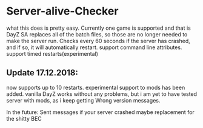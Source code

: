 # Server-alive-Checker
what this does is pretty easy.
Currently one game is supported and that is DayZ SA
replaces all of the batch files, so those are no longer needed to make the server run.
Checks every 60 seconds if the server has crashed, and if so, it will automatically restart.
support command line attributes.
support timed restarts(experimental)

Update 17.12.2018:
- 
now supports up to 10 restarts. experimental support to mods has been added.
vanilla DayZ works without any problems, but i am yet to have tested server with mods, as i keep getting Wrong version messages.


In the future:
Sent messages if your server crashed
maybe replacement for the shitty BEC
